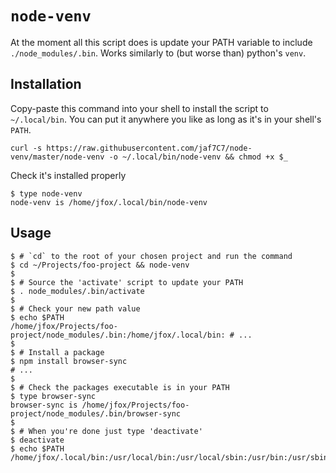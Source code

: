 # `node-venv`

At the moment all this script does is update your PATH variable to include
`./node_modules/.bin`. Works similarly to (but worse than) python's `venv`.

## Installation

Copy-paste this command into your shell to install the script to `~/.local/bin`.
You can put it anywhere you like as long as it's in your shell's `PATH`.
```
curl -s https://raw.githubusercontent.com/jaf7C7/node-venv/master/node-venv -o ~/.local/bin/node-venv && chmod +x $_
```

Check it's installed properly
```
$ type node-venv
node-venv is /home/jfox/.local/bin/node-venv
```

## Usage

```
$ # `cd` to the root of your chosen project and run the command
$ cd ~/Projects/foo-project && node-venv
$
$ # Source the 'activate' script to update your PATH
$ . node_modules/.bin/activate
$
$ # Check your new path value
$ echo $PATH
/home/jfox/Projects/foo-project/node_modules/.bin:/home/jfox/.local/bin: # ...
$
$ # Install a package
$ npm install browser-sync
# ...
$
$ # Check the packages executable is in your PATH
$ type browser-sync
browser-sync is /home/jfox/Projects/foo-project/node_modules/.bin/browser-sync
$
$ # When you're done just type 'deactivate'
$ deactivate
$ echo $PATH
/home/jfox/.local/bin:/usr/local/bin:/usr/local/sbin:/usr/bin:/usr/sbin
